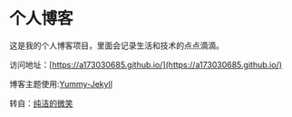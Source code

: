 # 个人博客

这是我的个人博客项目，里面会记录生活和技术的点点滴滴。


访问地址：[https://a173030685.github.io/](https://a173030685.github.io/)


博客主题使用:[Yummy-Jekyll](https://github.com/DONGChuan/Yummy-Jekyll)


转自：[纯洁的微笑](http://www.ityouknow.com)
